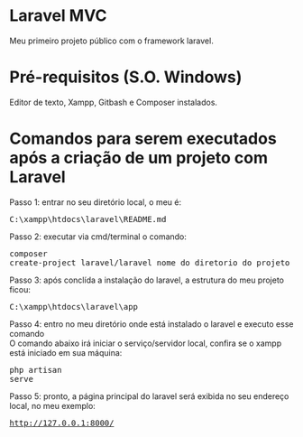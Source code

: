 # Laravel MVC
Meu primeiro projeto público com o framework laravel.

# Pré-requisitos (S.O. Windows)
Editor de texto, Xampp, Gitbash e Composer instalados.

# Comandos para serem executados após a criação de um projeto com Laravel
Passo 1: entrar no seu diretório local, o meu é: <pre>C:\xampp\htdocs\laravel\README.md</pre>

Passo 2: executar via cmd/terminal o comando: <pre>composer create-project laravel/laravel nome_do_diretorio_do_projeto</pre>

Passo 3: após conclída a instalação do laravel, a estrutura do meu projeto ficou: <pre>C:\xampp\htdocs\laravel\app</pre>

Passo 4: entro no meu diretório onde está instalado o laravel e executo esse comando<br/>O comando abaixo irá iniciar o serviço/servidor local, confira se o xampp está iniciado em sua máquina:<pre>php artisan serve</pre>

Passo 5: pronto, a página principal do laravel será exibida no seu endereço local, no meu exemplo: <pre>http://127.0.0.1:8000/</pre>
